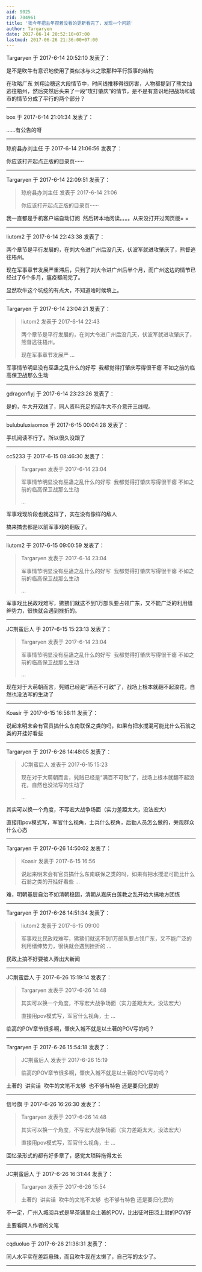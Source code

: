 ```yaml
---
aid: 9025
zid: 704961
title: '我今年把去年攒着没看的更新看完了，发现一个问题'
author: Targaryen
date: 2017-06-14 20:52:10+07:00
lastmod: 2017-06-26 21:36:00+07:00
---
```


Targaryen 于 2017-6-14 20:52:10 发表了：

是不是吹牛有意识地使用了类似冰与火之歌那种平行叙事的结构

在攻略广东 刘翔治穗这大段情节中，时间线推移得很厉害，人物都提到了熊文灿逃往梧州，然后突然后头来了一段“攻打肇庆”的情节，是不是有意识地把战场和城市的情节分成了平行的两个部分？

---------

box 于 2017-6-14 21:01:34 发表了：

……有公告的呀

---------

琼府县办刘主任 于 2017-6-14 21:06:56 发表了：

你应该打开起点正版的目录页······

---------

Targaryen 于 2017-6-14 22:09:51 发表了：

> 琼府县办刘主任 发表于 2017-6-14 21:06
> 
> 你应该打开起点正版的目录页······



我一直都是手机客户端自动订阅  然后转本地阅读。。。。从来没打开过网页版= =

---------

liutom2 于 2017-6-14 22:43:38 发表了：

两个章节是平行发展的，在刘大令进广州后没几天，伏波军就进攻肇庆了，熊督逃往梧州。

现在军事章节发展严重滞后，只到了刘大令进广州后半个月，而广州这边的情节已经过了6个多月，瘟疫都闹完了。

显然吹牛这个坑挖的有点大，不知道啥时候填上。

---------

Targaryen 于 2017-6-14 23:04:21 发表了：

> liutom2 发表于 2017-6-14 22:43
> 
> 两个章节是平行发展的，在刘大令进广州后没几天，伏波军就进攻肇庆了，熊督逃往梧州。
> 
> 现在军事章节发展严 ...



军事情节明显没有巫蛊之乱什么的好写  我都觉得打肇庆写得很干瘪 不如之前的临高保卫战那么生动

---------

gdragonflyj 于 2017-6-14 23:23:26 发表了：

是的，牛大开双线了，同人资料充足的话牛大不介意开三线呢。

---------

bulubuluxiaomox 于 2017-6-15 00:04:28 发表了：

手机阅读不行了。所以很久没跟了

---------

cc5233 于 2017-6-15 08:46:30 发表了：

> Targaryen 发表于 2017-6-14 23:04
> 
> 军事情节明显没有巫蛊之乱什么的好写  我都觉得打肇庆写得很干瘪 不如之前的临高保卫战那么生动
> 
> ...



军事戏现阶段也就这样了，实在没有像样的敌人

搞来搞去都是以前军事戏的翻版了。

---------

liutom2 于 2017-6-15 09:00:59 发表了：

> Targaryen 发表于 2017-6-14 23:04
> 
> 军事情节明显没有巫蛊之乱什么的好写  我都觉得打肇庆写得很干瘪 不如之前的临高保卫战那么生动
> 
> ...



军事戏比民政戏难写，狒狒们就这不到1万部队要占领广东，又不能广泛的利用缙绅势力，很快就会遇到挫折的。

---------

JC荆蛮后人 于 2017-6-15 15:23:13 发表了：

> Targaryen 发表于 2017-6-14 23:04
> 
> 军事情节明显没有巫蛊之乱什么的好写  我都觉得打肇庆写得很干瘪 不如之前的临高保卫战那么生动
> 
> ...



现在对于大萌朝而言，髡贼已经是“满百不可敌”了，战场上根本就翻不起浪花，自然也没法写的生动了

---------

Koasir 于 2017-6-15 16:56:11 发表了：

说起来明末会有官员搞什么东南联保之类的吗，如果有把水搅混可能比什么石翁之类的开挂好看些

---------

Targaryen 于 2017-6-26 14:48:05 发表了：

> JC荆蛮后人 发表于 2017-6-15 15:23
> 
> 现在对于大萌朝而言，髡贼已经是“满百不可敌”了，战场上根本就翻不起浪花，自然也没法写的生动了
> 
> ...



其实可以换一个角度，不写宏大战争场面（实力差距太大，没法宏大）

直接用pov模式写，军官什么视角，士兵什么视角，后勤人员怎么做的，旁观群众什么心态

---------

Targaryen 于 2017-6-26 14:50:02 发表了：

> Koasir 发表于 2017-6-15 16:56
> 
> 说起来明末会有官员搞什么东南联保之类的吗，如果有把水搅混可能比什么石翁之类的开挂好看些 ...



难，明朝基层自治不如清朝稳固，清朝从嘉庆白莲教之乱开始大搞地方团练

---------

Targaryen 于 2017-6-26 14:51:34 发表了：

> liutom2 发表于 2017-6-15 09:00
> 
> 军事戏比民政戏难写，狒狒们就这不到1万部队要占领广东，又不能广泛的利用缙绅势力，很快就会遇到挫折的 ...



民政上搞不好要被人弄出大新闻

---------

JC荆蛮后人 于 2017-6-26 15:19:14 发表了：

> Targaryen 发表于 2017-6-26 14:48
> 
> 其实可以换一个角度，不写宏大战争场面（实力差距太大，没法宏大）
> 
> 直接用pov模式写，军官什么视角，士 ...



临高的POV章节很多啊，肇庆入城不就是以土著的POV写的吗？

---------

Targaryen 于 2017-6-26 15:54:18 发表了：

> JC荆蛮后人 发表于 2017-6-26 15:19
> 
> 临高的POV章节很多啊，肇庆入城不就是以土著的POV写的吗？



土著的  讲实话  吹牛的文笔不太够  也不够有特色 还是要归化民的

---------

信号旗 于 2017-6-26 16:26:30 发表了：

> Targaryen 发表于 2017-6-26 14:48
> 
> 其实可以换一个角度，不写宏大战争场面（实力差距太大，没法宏大）
> 
> 直接用pov模式写，军官什么视角，士 ...



回忆录形式的都有好多章了，感觉太琐碎拖得太长

---------

JC荆蛮后人 于 2017-6-26 16:31:44 发表了：

> Targaryen 发表于 2017-6-26 15:54
> 
> 土著的  讲实话  吹牛的文笔不太够  也不够有特色 还是要归化民的



不一定，广州入城阅兵式是早茶铺里众土著的POV，比出征时田凉上尉的POV好

主要看同人作者的文笔

---------

cqduoluo 于 2017-6-26 21:36:31 发表了：

同人水平实在差距悬殊，而且吹牛现在太懒了，自己写的太少了。

---------

